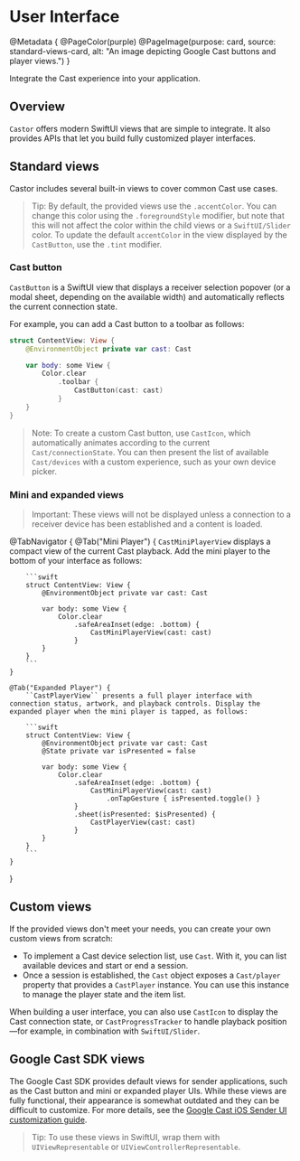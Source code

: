 # User Interface

@Metadata {
    @PageColor(purple)
    @PageImage(purpose: card, source: standard-views-card, alt: "An image depicting Google Cast buttons and player views.")
}

Integrate the Cast experience into your application.

## Overview

``Castor`` offers modern SwiftUI views that are simple to integrate. It also provides APIs that let you build fully customized player interfaces.

## Standard views

Castor includes several built-in views to cover common Cast use cases.

> Tip: By default, the provided views use the `.accentColor`. You can change this color using the `.foregroundStyle` modifier, but note that this will not affect the color within the child views or a ``SwiftUI/Slider`` color. To update the default `accentColor` in the view displayed by the ``CastButton``, use the `.tint` modifier.

### Cast button

``CastButton`` is a SwiftUI view that displays a receiver selection popover (or a modal sheet, depending on the available width) and automatically reflects the current connection state.

For example, you can add a Cast button to a toolbar as follows:

```swift
struct ContentView: View {
    @EnvironmentObject private var cast: Cast

    var body: some View {
        Color.clear
            .toolbar {
                CastButton(cast: cast)
            }
    }
}
```

> Note: To create a custom Cast button, use ``CastIcon``, which automatically animates according to the current ``Cast/connectionState``. You can then present the list of available ``Cast/devices`` with a custom experience, such as your own device picker.

### Mini and expanded views

> Important: These views will not be displayed unless a connection to a receiver device has been established and a content is loaded.

<!-- markdownlint-disable MD046 -->
@TabNavigator {
    @Tab("Mini Player") {
        ``CastMiniPlayerView`` displays a compact view of the current Cast playback. Add the mini player to the bottom of your interface as follows:

        ```swift
        struct ContentView: View {
            @EnvironmentObject private var cast: Cast

            var body: some View {
                Color.clear
                    .safeAreaInset(edge: .bottom) {
                        CastMiniPlayerView(cast: cast)
                    }
            }
        }
        ```
    }

    @Tab("Expanded Player") {
        ``CastPlayerView`` presents a full player interface with connection status, artwork, and playback controls. Display the expanded player when the mini player is tapped, as follows:

        ```swift
        struct ContentView: View {
            @EnvironmentObject private var cast: Cast
            @State private var isPresented = false

            var body: some View {
                Color.clear
                    .safeAreaInset(edge: .bottom) {
                        CastMiniPlayerView(cast: cast)
                            .onTapGesture { isPresented.toggle() }
                    }
                    .sheet(isPresented: $isPresented) {
                        CastPlayerView(cast: cast)
                    }
            }
        }
        ```
    }
}
<!-- markdownlint-restore -->

## Custom views

If the provided views don't meet your needs, you can create your own custom views from scratch:  

- To implement a Cast device selection list, use ``Cast``. With it, you can list available devices and start or end a session.  
- Once a session is established, the ``Cast`` object exposes a ``Cast/player`` property that provides a ``CastPlayer`` instance. You can use this instance to manage the player state and the item list.  

When building a user interface, you can also use ``CastIcon`` to display the Cast connection state, or ``CastProgressTracker`` to handle playback position—for example, in combination with ``SwiftUI/Slider``.  

## Google Cast SDK views

The Google Cast SDK provides default views for sender applications, such as the Cast button and mini or expanded player UIs. While these views are fully functional, their appearance is somewhat outdated and they can be difficult to customize. For more details, see the [Google Cast iOS Sender UI customization guide](https://developers.google.com/cast/docs/ios_sender/customize_ui#style_hierarchy).  

> Tip: To use these views in SwiftUI, wrap them with `UIViewRepresentable` or `UIViewControllerRepresentable`.
